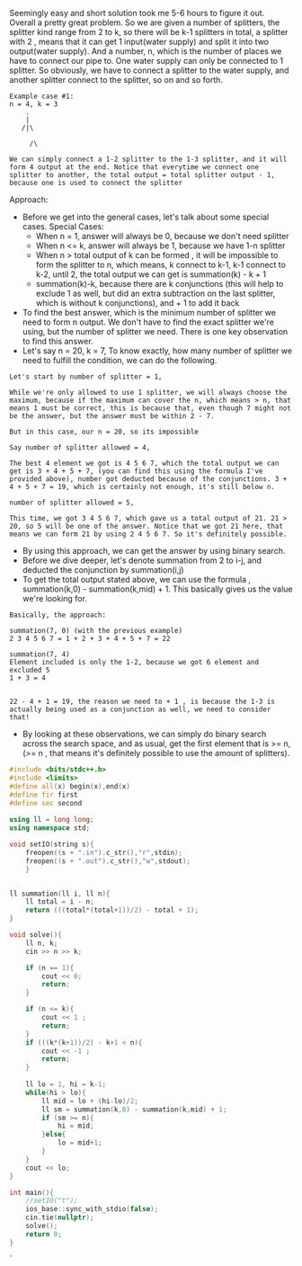 Seemingly easy and short solution took me 5-6 hours to figure it out. Overall a pretty great problem. So we are given a number of splitters, the splitter kind range from 2 to k, so there will be k-1 splitters in total, a splitter with 2 , means that it can get 1 input(water supply) and split it into two output(water supply). And a number, n, which is the number of places we have to connect our pipe to. One water supply can only be connected to 1 splitter. So obviously, we have to connect a splitter to the water supply, and another splitter connect to the splitter, so on and so forth. 
```
Example case #1:
n = 4, k = 3
	.
	|
   /|\

     /\ 

We can simply connect a 1-2 splitter to the 1-3 splitter, and it will form 4 output at the end. Notice that everytime we connect one splitter to another, the total output = total splitter output - 1, because one is used to connect the splitter
```

Approach:
- Before we get into the general cases, let's talk about some special cases.
	Special Cases:
	- When n = 1, answer will always be 0, because we don't need splitter
	- When n <= k, answer will always be 1, because we have 1-n splitter
	- When n > total output of k can be formed , it will be impossible to form the splitter to n, which means, k connect to k-1, k-1 connect to k-2, until 2, the total output we can get is summation(k) - k + 1
	- summation(k)-k, because there are k conjunctions (this will help to exclude 1 as well, but did an extra subtraction on the last splitter, which is without k conjunctions), and + 1 to add it back
- To find the best answer, which is the minimum number of splitter we need to form n output. We don't have to find the exact splitter we're using, but the number of splitter we need. There is one key observation to find this answer.
- Let's say n = 20, k = 7, To know exactly, how many number of splitter we need to fulfill the condition, we can do the following.
```
Let's start by number of splitter = 1,

While we're only allowed to use 1 splitter, we will always choose the maximum, because if the maximum can cover the n, which means > n, that means 1 must be correct, this is because that, even though 7 might not be the answer, but the answer must be within 2 - 7.

But in this case, our n = 20, so its impossible

Say number of splitter allowed = 4,

The best 4 element we got is 4 5 6 7, which the total output we can get is 3 + 4 + 5 + 7, (you can find this using the formula I've provided above), number got deducted because of the conjunctions. 3 + 4 + 5 + 7 = 19, which is certainly not enough, it's still below n. 

number of splitter allowed = 5,

This time, we got 3 4 5 6 7, which gave us a total output of 21. 21 > 20, so 5 will be one of the answer. Notice that we got 21 here, that means we can form 21 by using 2 4 5 6 7. So it's definitely possible.
```

- By using this approach, we can get the answer by using binary search.
- Before we dive deeper, let's denote summation from 2 to i-j, and deducted the conjunction by summation(i,j)
- To get the total output stated above, we can use the formula , summation(k,0) - summation(k,mid) + 1. This basically gives us the value we're looking for.
```
Basically, the approach:

summation(7, 0) (with the previous example)
2 3 4 5 6 7 = 1 + 2 + 3 + 4 + 5 + 7 = 22

summation(7, 4)
Element included is only the 1-2, because we got 6 element and excluded 5
1 + 3 = 4


22 - 4 + 1 = 19, the reason we need to + 1 , is because the 1-3 is actually being used as a conjunction as well, we need to consider that!
```
- By looking at these observations, we can simply do binary search across the search space, and as usual, get the first element that is >= n, (>= n , that means it's definitely possible to use the amount of splitters).

```cpp
#include <bits/stdc++.h>
#include <limits>
#define all(x) begin(x),end(x)
#define fir first
#define sec second
 
using ll = long long;
using namespace std;

void setIO(string s){
	freopen((s + ".in").c_str(),"r",stdin);
	freopen((s + ".out").c_str(),"w",stdout);
	}


ll summation(ll i, ll n){
    ll total = i - n;
    return (((total*(total+1))/2) - total + 1);
}

void solve(){
    ll n, k;
    cin >> n >> k;

    if (n == 1){
        cout << 0;
        return;
    }

    if (n <= k){
        cout << 1 ;
        return;
    }
    if (((k*(k+1))/2) - k+1 < n){
        cout << -1 ;
        return;
    }
    
    ll lo = 1, hi = k-1;
    while(hi > lo){
        ll mid = lo + (hi-lo)/2;
        ll sm = summation(k,0) - summation(k,mid) + 1;
        if (sm >= n){
            hi = mid;
        }else{
            lo = mid+1;
        }
    }
    cout << lo;
}

int main(){
    //setIO("t");
	ios_base::sync_with_stdio(false);
	cin.tie(nullptr);
	solve();
	return 0;
}

`